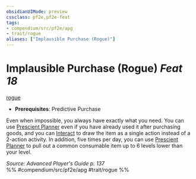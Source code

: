 ```yaml
---
obsidianUIMode: preview
cssclass: pf2e,pf2e-feat
tags:
- compendium/src/pf2e/apg
- trait/rogue
aliases: ["Implausible Purchase (Rogue)"]
---
```

# Implausible Purchase (Rogue)  *Feat 18*  
[rogue](../../rules/traits/rogue.md)  

- **Prerequisites**: Predictive Purchase

Even when impossible, you always have exactly what you need. You can use [Prescient Planner](prescient-planner-apg.md) even if you have already used it after purchasing goods, and you can [Interact](../../rules/actions/interact.md) to draw the item as a single action instead of a 2-action activity. In addition, five times per day, you can use [Prescient Planner](prescient-planner-apg.md) to pull out a common consumable item up to 6 levels lower than your level.

*Source: Advanced Player's Guide p. 137*  
%% #compendium/src/pf2e/apg #trait/rogue %%
